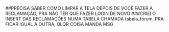 ##PRECISA SABER COMO LIMPAR A TELA DEPOIS DE VOCÊ FAZER A RECLAMAÇÃO, PRA NÃO TER QUE FAZER LOGIN DE NOVO 
###CRIEI O INSERT DAS RECLAMAÇÕES NUMA TABELA CHAMADA tabela_forum, PRA FICAR IGUAL A OUTRA, QLQR COISA MANDA MSG 
